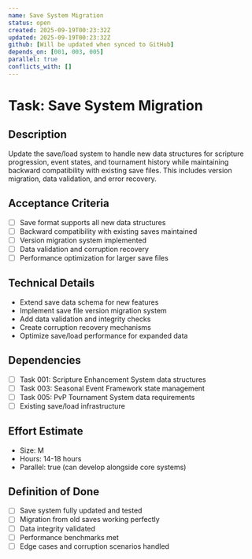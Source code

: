 ```yaml
---
name: Save System Migration
status: open
created: 2025-09-19T00:23:32Z
updated: 2025-09-19T00:23:32Z
github: [Will be updated when synced to GitHub]
depends_on: [001, 003, 005]
parallel: true
conflicts_with: []
---
```


# Task: Save System Migration

## Description
Update the save/load system to handle new data structures for scripture progression, event states, and tournament history while maintaining backward compatibility with existing save files. This includes version migration, data validation, and error recovery.

## Acceptance Criteria
- [ ] Save format supports all new data structures
- [ ] Backward compatibility with existing saves maintained
- [ ] Version migration system implemented
- [ ] Data validation and corruption recovery
- [ ] Performance optimization for larger save files

## Technical Details
- Extend save data schema for new features
- Implement save file version migration system
- Add data validation and integrity checks
- Create corruption recovery mechanisms
- Optimize save/load performance for expanded data

## Dependencies
- [ ] Task 001: Scripture Enhancement System data structures
- [ ] Task 003: Seasonal Event Framework state management
- [ ] Task 005: PvP Tournament System data requirements
- [ ] Existing save/load infrastructure

## Effort Estimate
- Size: M
- Hours: 14-18 hours
- Parallel: true (can develop alongside core systems)

## Definition of Done
- [ ] Save system fully updated and tested
- [ ] Migration from old saves working perfectly
- [ ] Data integrity validated
- [ ] Performance benchmarks met
- [ ] Edge cases and corruption scenarios handled